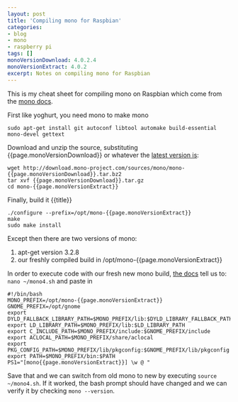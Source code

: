 ```yaml
---
layout: post
title: 'Compiling mono for Raspbian'
categories:
- blog
- mono
- raspberry pi
tags: []
monoVersionDownload: 4.0.2.4
monoVersionExtract: 4.0.2
excerpt: Notes on compiling mono for Raspbian
---
```

This is my cheat sheet for compiling mono on Raspbian which come from the [mono docs](http://www.mono-project.com/docs/compiling-mono/linux/).

First like yoghurt, you need mono to make mono
    
    sudo apt-get install git autoconf libtool automake build-essential mono-devel gettext 

Download and unzip the source, substituting {{page.monoVersionDownload}} or whatever the [latest version is](http://download.mono-project.com/sources/mono/):

    wget http://download.mono-project.com/sources/mono/mono-{{page.monoVersionDownload}}.tar.bz2
    tar xvf {{page.monoVersionDownload}}.tar.gz
    cd mono-{{page.monoVersionExtract}}

Finally, build it {{title}}

    ./configure --prefix=/opt/mono-{{page.monoVersionExtract}}
    make
    sudo make install

Except then there are two versions of mono:

1. apt-get version 3.2.8
1. our freshly compiled build in /opt/mono-{{page.monoVersionExtract}}

In order to execute code with our fresh new mono build, [the docs](http://www.mono-project.com/docs/compiling-mono/parallel-mono-environments/) tell us to: `nano ~/mono4.sh` and paste in

	#!/bin/bash
	MONO_PREFIX=/opt/mono-{{page.monoVersionExtract}}
	GNOME_PREFIX=/opt/gnome
	export DYLD_FALLBACK_LIBRARY_PATH=$MONO_PREFIX/lib:$DYLD_LIBRARY_FALLBACK_PATH
	export LD_LIBRARY_PATH=$MONO_PREFIX/lib:$LD_LIBRARY_PATH
	export C_INCLUDE_PATH=$MONO_PREFIX/include:$GNOME_PREFIX/include
	export ACLOCAL_PATH=$MONO_PREFIX/share/aclocal
	export PKG_CONFIG_PATH=$MONO_PREFIX/lib/pkgconfig:$GNOME_PREFIX/lib/pkgconfig
	export PATH=$MONO_PREFIX/bin:$PATH
	PS1="[mono{{page.monoVersionExtract}}] \w @ "

Save that and we can switch from old mono to new by executing `source ~/mono4.sh`.
If it worked, the bash prompt should have changed and we can verify it by checking `mono --version`.

<!---
I haven't figured out how to swap them cleanly. This is how I hack it:

    sudo mv /usr/bin/mono /usr/bin/mono-3.2.8 ### kill the old mono. probably a better way? 
	### reverse above: sudo mv /usr/bin/mono-3.2.8 /usr/bin/mono
    export PATH=$PATH:/opt/mono-{{page.monoVersionExtract}}/bin ### add this to  ~/.profile
    sudo visudo ### edit secure path to include mono bin folder for sudo'd commands
-->
